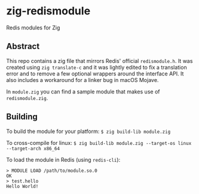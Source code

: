 # zig-redismodule
Redis modules for Zig


## Abstract
This repo contains a zig file that mirrors Redis' official `redismodule.h`.
It was created using `zig translate-c` and it was lightly edited to fix a translation error and to remove a few optional wrappers around the interface API.
It also includes a workaround for a linker bug in macOS Mojave.

In `module.zig` you can find a sample module that makes use of `redismodule.zig`.

## Building 

To build the module for your platform:
`$ zig build-lib module.zig`

To cross-compile for linux:
`$ zig build-lib module.zig --target-os linux --target-arch x86_64`

To load the module in Redis (using `redis-cli`):
```
> MODULE LOAD /path/to/module.so.0
OK
> test.hello
Hello World!
```
